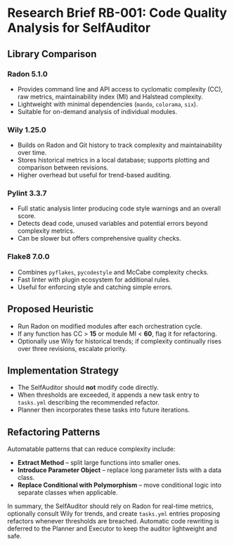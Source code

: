 # Research Brief RB-001: Code Quality Analysis for SelfAuditor

## Library Comparison

### Radon 5.1.0
- Provides command line and API access to cyclomatic complexity (CC), raw metrics, maintainability index (MI) and Halstead complexity.
- Lightweight with minimal dependencies (`mando`, `colorama`, `six`).
- Suitable for on-demand analysis of individual modules.

### Wily 1.25.0
- Builds on Radon and Git history to track complexity and maintainability over time.
- Stores historical metrics in a local database; supports plotting and comparison between revisions.
- Higher overhead but useful for trend-based auditing.

### Pylint 3.3.7
- Full static analysis linter producing code style warnings and an overall score.
- Detects dead code, unused variables and potential errors beyond complexity metrics.
- Can be slower but offers comprehensive quality checks.

### Flake8 7.0.0
- Combines `pyflakes`, `pycodestyle` and McCabe complexity checks.
- Fast linter with plugin ecosystem for additional rules.
- Useful for enforcing style and catching simple errors.

## Proposed Heuristic
- Run Radon on modified modules after each orchestration cycle.
- If any function has CC > **15** or module MI < **60**, flag it for refactoring.
- Optionally use Wily for historical trends; if complexity continually rises over three revisions, escalate priority.

## Implementation Strategy
- The SelfAuditor should **not** modify code directly.
- When thresholds are exceeded, it appends a new task entry to `tasks.yml` describing the recommended refactor.
- Planner then incorporates these tasks into future iterations.

## Refactoring Patterns
Automatable patterns that can reduce complexity include:
- **Extract Method** – split large functions into smaller ones.
- **Introduce Parameter Object** – replace long parameter lists with a data class.
- **Replace Conditional with Polymorphism** – move conditional logic into separate classes when applicable.

In summary, the SelfAuditor should rely on Radon for real-time metrics, optionally consult Wily for trends, and create `tasks.yml` entries proposing refactors whenever thresholds are breached. Automatic code rewriting is deferred to the Planner and Executor to keep the auditor lightweight and safe.

